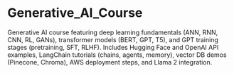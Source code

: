 # Generative_AI_Course
Generative AI course featuring deep learning fundamentals (ANN, RNN, CNN, RL, GANs), transformer models (BERT, GPT, T5), and GPT training stages (pretraining, SFT, RLHF). Includes Hugging Face and OpenAI API examples, LangChain tutorials (chains, agents, memory), vector DB demos (Pinecone, Chroma), AWS deployment steps, and Llama 2 integration.
